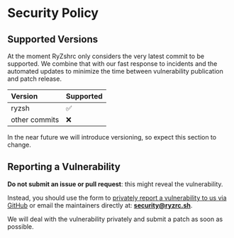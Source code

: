 # Security Policy

## Supported Versions

At the moment RyZshrc only considers the very latest commit to be supported.
We combine that with our fast response to incidents and the automated updates
to minimize the time between vulnerability publication and patch release.

| Version        | Supported          |
|:-------------- |:------------------ |
| ryzsh         | :white_check_mark: |
| other commits  | :x:                |

In the near future we will introduce versioning, so expect this section to change.

## Reporting a Vulnerability

**Do not submit an issue or pull request**: this might reveal the vulnerability.

Instead, you should use the form to [privately report a vulnerability to us via GitHub](https://github.com/ryzshrc/ryzshrc/security/advisories/new)
or email the maintainers directly at: [**security@ryzrc.sh**](mailto:security@ryzrc.sh).

We will deal with the vulnerability privately and submit a patch as soon as possible.
